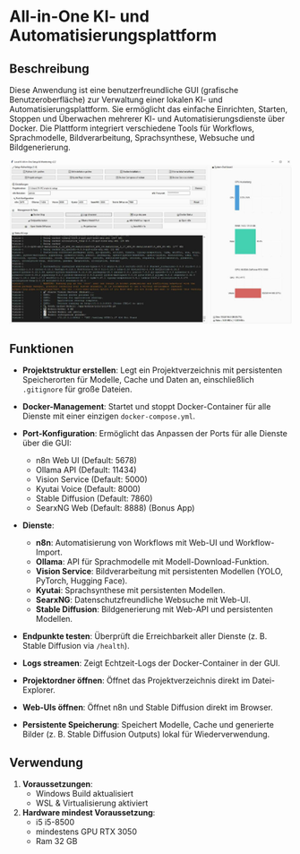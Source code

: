 # All-in-One KI- und Automatisierungsplattform

## Beschreibung

Diese Anwendung ist eine benutzerfreundliche GUI (grafische Benutzeroberfläche) zur Verwaltung einer lokalen KI- und Automatisierungsplattform. Sie ermöglicht das einfache Einrichten, Starten, Stoppen und Überwachen mehrerer KI- und Automatisierungsdienste über Docker. Die Plattform integriert verschiedene Tools für Workflows, Sprachmodelle, Bildverarbeitung, Sprachsynthese, Websuche und Bildgenerierung.

![GUI Screenshot](Local-KI-All-in-One-SetupV3.jpg)

## Funktionen

- **Projektstruktur erstellen**: Legt ein Projektverzeichnis mit persistenten Speicherorten für Modelle, Cache und Daten an, einschließlich `.gitignore` für große Dateien.
- **Docker-Management**: Startet und stoppt Docker-Container für alle Dienste mit einer einzigen `docker-compose.yml`.
- **Port-Konfiguration**: Ermöglicht das Anpassen der Ports für alle Dienste über die GUI:
  - n8n Web UI (Default: 5678)
  - Ollama API (Default: 11434)
  - Vision Service (Default: 5000)
  - Kyutai Voice (Default: 8000)
  - Stable Diffusion (Default: 7860)
  - SearxNG Web (Default: 8888) (Bonus App)

- **Dienste**:
  - **n8n**: Automatisierung von Workflows mit Web-UI und Workflow-Import.
  - **Ollama**: API für Sprachmodelle mit Modell-Download-Funktion.
  - **Vision Service**: Bildverarbeitung mit persistenten Modellen (YOLO, PyTorch, Hugging Face).
  - **Kyutai**: Sprachsynthese mit persistenten Modellen.
  - **SearxNG**: Datenschutzfreundliche Websuche mit Web-UI.
  - **Stable Diffusion**: Bildgenerierung mit Web-API und persistenten Modellen.
- **Endpunkte testen**: Überprüft die Erreichbarkeit aller Dienste (z. B. Stable Diffusion via `/health`).
- **Logs streamen**: Zeigt Echtzeit-Logs der Docker-Container in der GUI.
- **Projektordner öffnen**: Öffnet das Projektverzeichnis direkt im Datei-Explorer.
- **Web-UIs öffnen**: Öffnet n8n und Stable Diffusion direkt im Browser.
- **Persistente Speicherung**: Speichert Modelle, Cache und generierte Bilder (z. B. Stable Diffusion Outputs) lokal für Wiederverwendung.

## Verwendung

1. **Voraussetzungen**:
   - Windows Build aktualisiert
   - WSL & Virtualisierung aktiviert
2. **Hardware mindest Voraussetzung**:
   - i5 i5-8500
   - mindestens GPU RTX 3050
   - Ram 32 GB